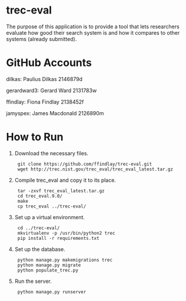 # trec-eval

The purpose of this application is to provide a tool that lets researchers evaluate how good their search system is and how it compares to other systems (already submitted).

# GitHub Accounts

dilkas: Paulius Dilkas 2146879d

gerardward3: Gerard Ward 2131783w

ffindlay: Fiona Findlay 2138452f

jamyspex: James Macdonald 2126890m

# How to Run

1. Download the necessary files.

        git clone https://github.com/ffindlay/trec-eval.git
        wget http://trec.nist.gov/trec_eval/trec_eval_latest.tar.gz
2. Compile trec_eval and copy it to its place.

        tar -zxvf trec_eval_latest.tar.gz
        cd trec_eval.9.0/
        make
        cp trec_eval ../trec-eval/
3. Set up a virtual environment.

        cd ../trec-eval/
        mkvirtualenv -p /usr/bin/python2 trec
        pip install -r requirements.txt
4. Set up the database.

        python manage.py makemigrations trec
        python manage.py migrate
        python populate_trec.py
5. Run the server.

        python manage.py runserver